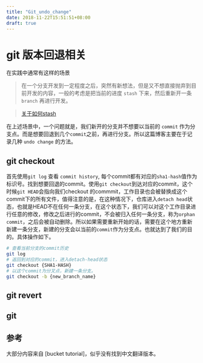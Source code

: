 ```yaml
---
title: "Git_undo_change"
date: 2018-11-22T15:51:51+08:00
draft: true
---
```


# git 版本回退相关

在实践中通常有这样的场景

> 在一个分支开发到一定程度之后，突然有新想法，但是又不想直接抛弃到目前开发的内容，一般的考虑是把当前的进度 `stash` 下来，然后重新开一条 `branch` 再进行开发。

> [关于如何stash](./git_stash.md)


在上述场景中，一个问题就是，我们新开的分支并不想要以当前的 `commit` 作为分支点。而是想要回退到几个`commit`之前，再进行分支。所以这篇博客主要在于记录几种 `undo change` 的方法。


## git checkout

首先使用`git log` 查看 `commit history`, 每个commit都有对应的`sha1-hash`值作为标识号。找到想要回退的commit。使用`git checkout`到达对应的commit，这个时候`git HEAD`会指向我们checkout 的commmit，工作目录也会被替换成这个commit下的所有文件，值得注意的是，在这种情况下，仓库进入`detach head`状态，也就是HEAD不在任何一条分支，在这个状态下，我们可以对这个工作目录进行任意的修改，修改之后进行的commit，不会被归入任何一条分支，称为`orphan commit`，之后会被自动删除。所以如果需要重新开始的话，需要在这个地方重新新建一条分支，新建的分支会以当前的`commit`作为分支点。也就达到了我们的目的。具体操作如下。 

``` bash
# 查看当前分支的commit历史
git log 
# 返回到对应的commit，进入detach-head状态
git checkout {SHA1-HASH}
# 以这个commit为分叉点，新建一条分支。
git checkout -b {new_branch_name}

```

 

## git revert




## git 

## 参考

大部分内容来自 [bucket tutorial]，似乎没有找到中文翻译版本。
